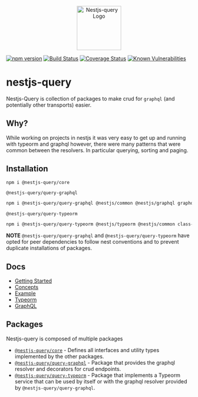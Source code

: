<p align="center">
  <a href="http://nestjs.com/" target="blank"><img src="https://doug-martin.github.io/nestjs-query/img/logo.svg" width="120" alt="Nestjs-query Logo" /></a>
</p>

[![npm version](https://img.shields.io/npm/v/nestjs-query.svg)](https://www.npmjs.org/package/nestjs-query)
[![Build Status](https://travis-ci.org/doug-martin/nestjs-query.svg?branch=master)](https://travis-ci.org/doug-martin/nestjs-query)
[![Coverage Status](https://coveralls.io/repos/github/doug-martin/nestjs-query/badge.svg?branch=master)](https://coveralls.io/github/doug-martin/nestjs-query?branch=master)
[![Known Vulnerabilities](https://snyk.io/test/github/doug-martin/nestjs-query/badge.svg?targetFile=package.json)](https://snyk.io/test/github/doug-martin/nestjs-query?targetFile=package.json)

# nestjs-query

Nestjs-Query is collection of packages to make crud for `graphql` (and potentially other transports) easier.

## Why?

While working on projects in nestjs it was very easy to get up and running with typeorm and graphql however, there were many patterns that were common between the resolvers. In particular querying, sorting and paging.  

## Installation

```sh
npm i @nestjs-query/core
```

`@nestjs-query/query-graphql`

```sh
npm i @nestjs-query/query-graphql @nestjs/common @nestjs/graphql graphql graphql-relay class-transformer class-validator reflect-metadata type-graphql
```

`@nestjs-query/query-typeorm`

```sh
npm i @nestjs-query/query-typeorm @nestjs/typeorm @nestjs/common class-transformer typeorm
```

**NOTE** `@nestjs-query/query-graphql` and `@nestjs-query/query-typeorm` have opted for peer dependencies to follow nest conventions and to prevent duplicate installations of packages.

## Docs

* [Getting Started](https://doug-martin.github.io/nestjs-query/docs/introduction/getting-started)
* [Concepts](https://doug-martin.github.io/nestjs-query/docs/introduction/concepts)
* [Example](https://doug-martin.github.io/nestjs-query/docs/introduction/example)
* [Typeorm](https://doug-martin.github.io/nestjs-query/docs/typeorm/services)
* [GraphQL](https://doug-martin.github.io/nestjs-query/docs/graphql/resolvers)

## Packages

Nestjs-query is composed of multiple packages

* [`@nestjs-query/core`](https://github.com/doug-martin/nestjs-query/tree/master/packages/core) - Defines all interfaces and utility types implemented by the other packages.
* [`@nestjs-query/query-graphql`](https://github.com/doug-martin/nestjs-query/tree/master/packages/graphql) - Package that provides the graphql resolver and decorators for crud endpoints.
* [`@nestjs-query/query-typeorm`](https://github.com/doug-martin/nestjs-query/tree/master/packages/typeorm) - Package that implements a Typeorm service that can be used by itself or with the graphql resolver provided by `@nestjs-query/query-graphql`.


